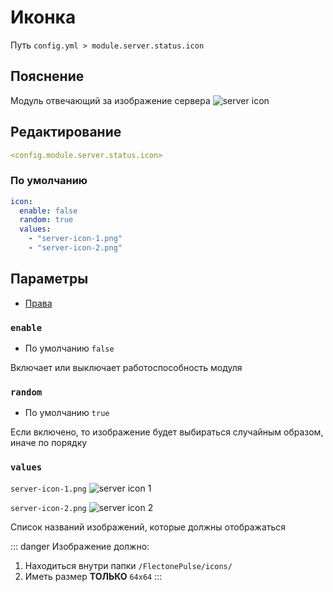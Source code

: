 # Иконка
Путь `config.yml > module.server.status.icon`

## Пояснение
Модуль отвечающий за изображение сервера
![server icon](/servericon.png)

## Редактирование
```yaml
<config.module.server.status.icon>
```

### По умолчанию
```yaml
icon:
  enable: false
  random: true
  values:
    - "server-icon-1.png"
    - "server-icon-2.png"
```

## Параметры

- [Права](/ru/permissions/module/server/status/icon/)

### `enable`
- По умолчанию `false`

Включает или выключает работоспособность модуля

### `random`
- По умолчанию `true`

Если включено, то изображение будет выбираться случайным образом, иначе по порядку

### `values`

`server-icon-1.png` ![server icon 1](/server-icon-1.png) 


`server-icon-2.png` ![server icon 2](/server-icon-2.png)

Список названий изображений, которые должны отображаться

::: danger Изображение должно:
1. Находиться внутри папки `/FlectonePulse/icons/`
2. Иметь размер **ТОЛЬКО** `64x64`
:::